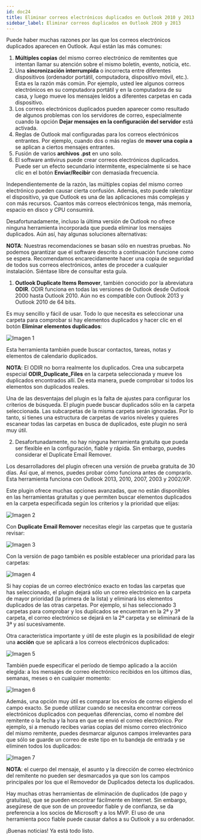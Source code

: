 ```yaml
---
id: doc24
title: Eliminar correos electrónicos duplicados en Outlook 2010 y 2013
sidebar_label: Eliminar correos duplicados en Outlook 2010 y 2013
---
```

Puede haber muchas razones por las que los correos electrónicos duplicados aparecen en Outlook. Aquí están las más comunes: 

1. **Múltiples copias** del mismo correo electrónico de remitentes que intentan llamar su atención sobre el mismo boletín, evento, noticia, etc.
2. Una **sincronización interrumpida** o incorrecta entre diferentes dispositivos (ordenador portátil, computadora, dispositivo móvil, etc.). Esta es la razón más común. Por ejemplo, usted lee algunos correos electrónicos en su computadora portátil y en la computadora de su casa, y luego mueve los mensajes leídos a diferentes carpetas en cada dispositivo.
3. Los correos electrónicos duplicados pueden aparecer como resultado de algunos problemas con los servidores de correo, especialmente cuando la opción **Dejar mensajes en la configuración del servidor** está activada. 
4. Reglas de Outlook mal configuradas para los correos electrónicos entrantes. Por ejemplo, cuando dos o más reglas de **mover una copia a** se aplican a ciertos mensajes entrantes.
5. Fusión de varios **archivos .pst** en uno solo.
6. El software antivirus puede crear correos electrónicos duplicados. Puede ser un efecto secundario intermitente, especialmente si se hace clic en el botón **Enviar/Recibir** con demasiada frecuencia. 


Independientemente de la razón, las múltiples copias del mismo correo electrónico pueden causar cierta confusión. Además, esto puede ralentizar el dispositivo, ya que Outlook es una de las aplicaciones más complejas y con más recursos. Cuantos más correos electrónicos tenga, más memoria, espacio en disco y CPU consumirá. 

Desafortunadamente, incluso la última versión de Outlook no ofrece ninguna herramienta incorporada que pueda eliminar los mensajes duplicados. Aún así, hay algunas soluciones alternativas: 

**NOTA**: Nuestras recomendaciones se basan sólo en nuestras pruebas. No podemos garantizar que el software descrito a continuación funcione como se espera. Recomendamos encarecidamente hacer una copia de seguridad de todos sus correos electrónicos, antes de proceder a cualquier instalación. Siéntase libre de consultar esta guía.

1. **Outlook Duplicate Items Remover**, también conocido por la abreviatura **ODIR**. ODIR funciona en todas las versiones de Outlook desde Outlook 2000 hasta Outlook 2010. Aún no es compatible con Outlook 2013 y Outlook 2010 de 64 bits. 

Es muy sencillo y fácil de usar. Todo lo que necesita es seleccionar una carpeta para comprobar si hay elementos duplicados y hacer clic en el botón **Eliminar elementos duplicados**: 

![Imagen 1](https://namecheap.simplekb.com//SiteContents/2-7C22D5236A4543EB827F3BD8936E153E/media/Mail_duplicates_1.png)

Esta herramienta también puede buscar contactos, tareas, notas y elementos de calendario duplicados. 

**NOTA**: El ODIR no borra realmente los duplicados. Crea una subcarpeta especial **ODIR_Duplicate_Files** en la carpeta seleccionada y mueve los duplicados encontrados allí. De esta manera, puede comprobar si todos los elementos son duplicados reales. 

Una de las desventajas del plugin es la falta de ajustes para configurar los criterios de búsqueda. El plugin puede buscar duplicados sólo en la carpeta seleccionada. Las subcarpetas de la misma carpeta serán ignoradas. Por lo tanto, si tienes una estructura de carpetas de varios niveles y quieres escanear todas las carpetas en busca de duplicados, este plugin no será muy útil. 


2. Desafortunadamente, no hay ninguna herramienta gratuita que pueda ser flexible en la configuración, fiable y rápida. Sin embargo, puedes considerar el Duplicate Email Remover.

Los desarrolladores del plugin ofrecen una versión de prueba gratuita de 30 días. Así que, al menos, puedes probar cómo funciona antes de comprarlo. Esta herramienta funciona con Outlook 2013, 2010, 2007, 2003 y 2002/XP. 

Este plugin ofrece muchas opciones avanzadas, que no están disponibles en las herramientas gratuitas y que permiten buscar elementos duplicados en la carpeta especificada según los criterios y la prioridad que elijas: 

![Imagen 2](https://namecheap.simplekb.com//SiteContents/2-7C22D5236A4543EB827F3BD8936E153E/media/Mail_duplicates_2.png)

Con **Duplicate Email Remover** necesitas elegir las carpetas que te gustaría revisar: 

![Imagen 3](https://namecheap.simplekb.com//SiteContents/2-7C22D5236A4543EB827F3BD8936E153E/media/Mail_duplicates_3.png)

Con la versión de pago también es posible establecer una prioridad para las carpetas: 

![Imagen 4](https://namecheap.simplekb.com//SiteContents/2-7C22D5236A4543EB827F3BD8936E153E/media/Mail_duplicates_4.png)

Si hay copias de un correo electrónico exacto en todas las carpetas que has seleccionado, el plugin dejará sólo un correo electrónico en la carpeta de mayor prioridad (la primera de la lista) y eliminará los elementos duplicados de las otras carpetas. 
Por ejemplo, si has seleccionado 3 carpetas para comprobar y los duplicados se encuentran en la 2ª y 3ª carpeta, el correo electrónico se dejará en la 2ª carpeta y se eliminará de la 3ª y así sucesivamente. 

Otra característica importante y útil de este plugin es la posibilidad de elegir una **acción** que se aplicará a los correos electrónicos duplicados: 

![Imagen 5](https://namecheap.simplekb.com//SiteContents/2-7C22D5236A4543EB827F3BD8936E153E/media/Mail_duplicates_5.png)

También puede especificar el período de tiempo aplicado a la acción elegida: a los mensajes de correo electrónico recibidos en los últimos días, semanas, meses o en cualquier momento: 

![Imagen 6](https://namecheap.simplekb.com//SiteContents/2-7C22D5236A4543EB827F3BD8936E153E/media/Mail_duplicates_6.png)


Además, una opción muy útil es comparar los envíos de correo eligiendo el campo exacto. Se puede utilizar cuando se necesita encontrar correos electrónicos duplicados con pequeñas diferencias, como el nombre del remitente o la fecha y la hora en que se envió el correo electrónico. Por ejemplo, si a menudo recibes varias copias del mismo correo electrónico del mismo remitente, puedes desmarcar algunos campos irrelevantes para que sólo se guarde un correo de este tipo en tu bandeja de entrada y se eliminen todos los duplicados: 

![Imagen 7](https://namecheap.simplekb.com//SiteContents/2-7C22D5236A4543EB827F3BD8936E153E/media/Mail_duplicates_7.png)

**NOTA**: el cuerpo del mensaje, el asunto y la dirección de correo electrónico del remitente no pueden ser desmarcados ya que son los campos principales por los que el Removedor de Duplicados detecta los duplicados. 

Hay muchas otras herramientas de eliminación de duplicados (de pago y gratuitas), que se pueden encontrar fácilmente en Internet. Sin embargo, asegúrese de que son de un proveedor fiable y de confianza, se da preferencia a los socios de Microsoft y a los MVP. El uso de una herramienta poco fiable puede causar daños a su Outlook y a su ordenador. 

¡Buenas noticias! Ya está todo listo. 

